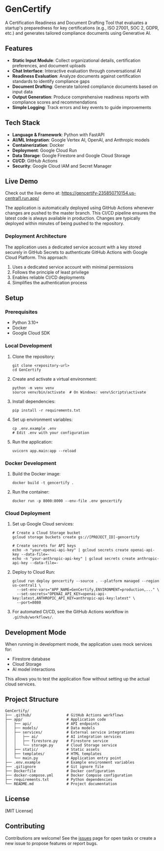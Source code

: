 # GenCertify

A Certification Readiness and Document Drafting Tool that evaluates a startup's preparedness for key certifications (e.g., ISO 27001, SOC 2, GDPR, etc.) and generates tailored compliance documents using Generative AI.

## Features

- **Static Input Module**: Collect organizational details, certification preferences, and document uploads
- **Chat Interface**: Interactive evaluation through conversational AI
- **Readiness Evaluation**: Analyze documents against certification standards to identify compliance gaps
- **Document Drafting**: Generate tailored compliance documents based on input data
- **Output Generation**: Produce comprehensive readiness reports with compliance scores and recommendations
- **Simple Logging**: Track errors and key events to guide improvements

## Tech Stack

- **Language & Framework**: Python with FastAPI
- **AI/ML Integration**: Google Vertex AI, OpenAI, and Anthropic models
- **Containerization**: Docker
- **Deployment**: Google Cloud Run
- **Data Storage**: Google Firestore and Google Cloud Storage
- **CI/CD**: GitHub Actions
- **Security**: Google Cloud IAM and Secret Manager

## Live Demo

Check out the live demo at: https://gencertify-235850710154.us-central1.run.app/

The application is automatically deployed using GitHub Actions whenever changes are pushed to the master branch. This CI/CD pipeline ensures the latest code is always available in production. Changes are typically deployed within minutes of being pushed to the repository.

### Deployment Architecture

The application uses a dedicated service account with a key stored securely in GitHub Secrets to authenticate GitHub Actions with Google Cloud Platform. This approach:

1. Uses a dedicated service account with minimal permissions
2. Follows the principle of least privilege
3. Enables reliable CI/CD deployments
4. Simplifies the authentication process

## Setup

### Prerequisites

- Python 3.10+
- Docker
- Google Cloud SDK

### Local Development

1. Clone the repository:
   ```
   git clone <repository-url>
   cd GenCertify
   ```

2. Create and activate a virtual environment:
   ```
   python -m venv venv
   source venv/bin/activate  # On Windows: venv\Scripts\activate
   ```

3. Install dependencies:
   ```
   pip install -r requirements.txt
   ```

4. Set up environment variables:
   ```
   cp .env.example .env
   # Edit .env with your configuration
   ```

5. Run the application:
   ```
   uvicorn app.main:app --reload
   ```

### Docker Development

1. Build the Docker image:
   ```
   docker build -t gencertify .
   ```

2. Run the container:
   ```
   docker run -p 8000:8000 --env-file .env gencertify
   ```

### Cloud Deployment

1. Set up Google Cloud services:
   ```
   # Create a Cloud Storage bucket
   gcloud storage buckets create gs://[PROJECT_ID]-gencertify

   # Create secrets for API keys
   echo -n "your-openai-api-key" | gcloud secrets create openai-api-key --data-file=-
   echo -n "your-anthropic-api-key" | gcloud secrets create anthropic-api-key --data-file=-
   ```

2. Deploy to Cloud Run:
   ```
   gcloud run deploy gencertify --source . --platform managed --region us-central1 \
     --set-env-vars="APP_NAME=GenCertify,ENVIRONMENT=production,..." \
     --set-secrets="OPENAI_API_KEY=openai-api-key:latest,ANTHROPIC_API_KEY=anthropic-api-key:latest" \
     --port=8080
   ```

3. For automated CI/CD, see the GitHub Actions workflow in `.github/workflows/`.

## Development Mode

When running in development mode, the application uses mock services for:
- Firestore database
- Cloud Storage
- AI model interactions

This allows you to test the application flow without setting up the actual cloud services.

## Project Structure

```
GenCertify/
├── .github/                # GitHub Actions workflows
├── app/                    # Application code
│   ├── api/                # API endpoints
│   ├── models/             # Data models
│   ├── services/           # External service integrations
│   │   ├── ai/             # AI integration services
│   │   ├── firestore.py    # Firestore service
│   │   └── storage.py      # Cloud Storage service
│   ├── static/             # Static assets
│   ├── templates/          # HTML templates
│   └── main.py             # Application entry point
├── .env.example            # Example environment variables
├── .gitignore              # Git ignore file
├── Dockerfile              # Docker configuration
├── docker-compose.yml      # Docker Compose configuration
├── requirements.txt        # Python dependencies
└── README.md               # Project documentation
```

## License

[MIT License]

## Contributing

Contributions are welcome! See the [issues](../../issues) page for open tasks or create a new issue to propose features or report bugs. 